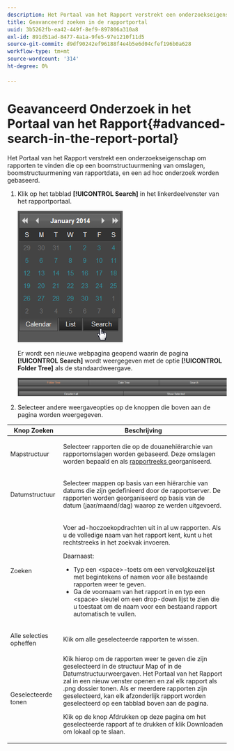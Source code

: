 ```yaml
---
description: Het Portaal van het Rapport verstrekt een onderzoekseigenschap om rapporten te vinden die op een boomstructuurmening van omslagen, boomstructuurmening van rapportdata, en een ad hoc onderzoek worden gebaseerd.
title: Geavanceerd zoeken in de rapportportal
uuid: 3b5262fb-ea42-449f-8ef9-897806a310a8
exl-id: 891d51ad-8477-4a1a-9fe5-97e1210f11d5
source-git-commit: d9df90242ef96188f4e4b5e6d04cfef196b0a628
workflow-type: tm+mt
source-wordcount: '314'
ht-degree: 0%

---
```


# Geavanceerd Onderzoek in het Portaal van het Rapport{#advanced-search-in-the-report-portal}

Het Portaal van het Rapport verstrekt een onderzoekseigenschap om rapporten te vinden die op een boomstructuurmening van omslagen, boomstructuurmening van rapportdata, en een ad hoc onderzoek worden gebaseerd.

1. Klik op het tabblad **[!UICONTROL Search]** in het linkerdeelvenster van het rapportportaal.

   ![](assets/report_portal_search_button.png)

   Er wordt een nieuwe webpagina geopend waarin de pagina **[!UICONTROL Search]** wordt weergegeven met de optie **[!UICONTROL Folder Tree]** als de standaardweergave.

   ![](assets/report_portal_search_headers.png)

1. Selecteer andere weergaveopties op de knoppen die boven aan de pagina worden weergegeven.

<table id="table_02610040A3284C07B62A6E70C0421573"> 
 <thead> 
  <tr> 
   <th colname="col1" class="entry"> Knop Zoeken </th> 
   <th colname="col2" class="entry"> Beschrijving </th> 
  </tr> 
 </thead>
 <tbody> 
  <tr> 
   <td colname="col1"> <p>Mapstructuur </p> </td> 
   <td colname="col2"> <p>Selecteer rapporten die op de douanehiërarchie van rapportomslagen worden gebaseerd. Deze omslagen worden bepaald en als <a href="../../home/c-rpt-oview/c-work-rpt-sets/c-work-rpt-sets.md#concept-a5f078668e1245e684cb2a778c8803d5"> rapportreeks </a> georganiseerd. </p> </td> 
  </tr> 
  <tr> 
   <td colname="col1"> <p>Datumstructuur </p> </td> 
   <td colname="col2"> <p>Selecteer mappen op basis van een hiërarchie van datums die zijn gedefinieerd door de rapportserver. De rapporten worden georganiseerd op basis van de datum (jaar/maand/dag) waarop ze werden uitgevoerd. </p> </td> 
  </tr> 
  <tr> 
   <td colname="col1"> <p>Zoeken </p> </td> 
   <td colname="col2"> <p>Voer ad-hoczoekopdrachten uit in al uw rapporten. Als u de volledige naam van het rapport kent, kunt u het rechtstreeks in het zoekvak invoeren. </p> <p>Daarnaast: </p> 
    <ul id="ul_EAE30AAA865942078D0C6C0AE527C07C"> 
     <li id="li_F5213977442F4B89A62CA6BC315F95BE">Typ een &lt;space&gt;-toets om een vervolgkeuzelijst met begintekens of namen voor alle bestaande rapporten weer te geven. </li> 
     <li id="li_C28799438777471290B424CAFFCAF810">Ga de voornaam van het rapport in en typ een &lt;space&gt; sleutel om een drop-down lijst te zien die u toestaat om de naam voor een bestaand rapport automatisch te vullen. </li> 
    </ul> </td> 
  </tr> 
  <tr> 
   <td colname="col1"> <p>Alle selecties opheffen </p> </td> 
   <td colname="col2"> Klik om alle geselecteerde rapporten te wissen. </td> 
  </tr> 
  <tr> 
   <td colname="col1"> <p>Geselecteerde tonen </p> </td> 
   <td colname="col2">Klik hierop om de rapporten weer te geven die zijn geselecteerd in de structuur Map of in de Datumstructuurweergaven. Het Portaal van het Rapport zal in een nieuw venster openen en zal elk rapport als .png dossier tonen. Als er meerdere rapporten zijn geselecteerd, kan elk afzonderlijk rapport worden geselecteerd op een tabblad boven aan de pagina. <p>Klik op de knop <span class="uicontrol"> Afdrukken</span> op deze pagina om het geselecteerde rapport af te drukken of klik <span class="uicontrol"> Downloaden</span> om lokaal op te slaan. </p> </td> 
  </tr> 
 </tbody> 
</table>
